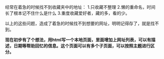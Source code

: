 经常在着急的时候找不到收藏夹中的地址：
  1.只收藏不整理
  2.懒的重命名，时间长了根本记不住什么是什么
  3.重度收藏爱好者，藏的多，看的少。
  
 以上的这些问题，造成了着急的时候找不到想要的网址，明明记得存了，就是找不到。
 
 **现在初步有了个想法，用html写一个本地页面，里面增加上网址列表，可以有描述，日期等帮助回忆的信息。这个页面可以有多个子页面，可以按照主题进行区分。**
 
 
